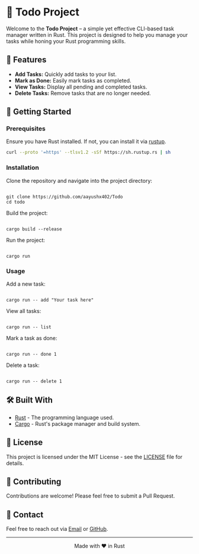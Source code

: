 <h1>📝 Todo Project</h1>

<p>Welcome to the <strong>Todo Project</strong> – a simple yet effective CLI-based task manager written in Rust. This project is designed to help you manage your tasks while honing your Rust programming skills.</p>

<h2>🌟 Features</h2>
<ul>
  <li><strong>Add Tasks:</strong> Quickly add tasks to your list.</li>
  <li><strong>Mark as Done:</strong> Easily mark tasks as completed.</li>
  <li><strong>View Tasks:</strong> Display all pending and completed tasks.</li>
  <li><strong>Delete Tasks:</strong> Remove tasks that are no longer needed.</li>
</ul>

<h2>🚀 Getting Started</h2>

<h3>Prerequisites</h3>
<p>Ensure you have Rust installed. If not, you can install it via <a href="https://rustup.rs/" target="_blank">rustup</a>.</p>

```sh
curl --proto '=https' --tlsv1.2 -sSf https://sh.rustup.rs | sh
```

<h3>Installation</h3>
<p>Clone the repository and navigate into the project directory:</p>


<pre><code>
git clone https://github.com/aayushx402/Todo
cd todo
</code></pre>

<p>Build the project:</p>

<pre><code>
cargo build --release
</code></pre>

<p>Run the project:</p>

<pre><code>
cargo run
</code></pre>

<h3>Usage</h3>

<p>Add a new task:</p>

<pre><code>
cargo run -- add "Your task here"
</code></pre>

<p>View all tasks:</p>

<pre><code>
cargo run -- list
</code></pre>

<p>Mark a task as done:</p>

<pre><code>
cargo run -- done 1
</code></pre>

<p>Delete a task:</p>

<pre><code>
cargo run -- delete 1
</code></pre>

<h2>🛠️ Built With</h2>
<ul>
  <li><a href="https://www.rust-lang.org/" target="_blank">Rust</a> - The programming language used.</li>
  <li><a href="https://doc.rust-lang.org/cargo/" target="_blank">Cargo</a> - Rust's package manager and build system.</li>
</ul>

<h2>📜 License</h2>
<p>This project is licensed under the MIT License - see the <a href="LICENSE">LICENSE</a> file for details.</p>

<h2>🤝 Contributing</h2>
<p>Contributions are welcome! Please feel free to submit a Pull Request.</p>

<h2>💬 Contact</h2>
<p>Feel free to reach out via <a href="mailto:aayushchalise8@gmail.com">Email</a> or <a href="https://github.com/aayushx402" target="_blank">GitHub</a>.</p>

<hr>

<p align="center">
  Made with ❤️ in Rust
</p>

